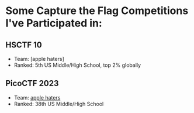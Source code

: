 # Some Capture the Flag Competitions I've Participated in:

## HSCTF 10
* Team: [apple haters]
* Ranked: 5th US Middle/High School, top 2% globally

## PicoCTF 2023
* Team: [apple haters](https://play.picoctf.org/teams/6243)
* Ranked: 38th US Middle/High School 